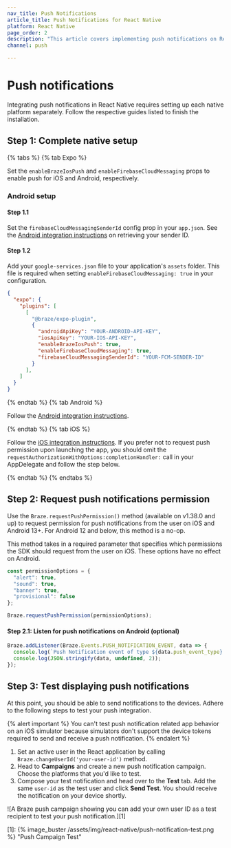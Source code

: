 ```yaml
---
nav_title: Push Notifications
article_title: Push Notifications for React Native
platform: React Native
page_order: 2
description: "This article covers implementing push notifications on React Native."
channel: push

---
```


# Push notifications

Integrating push notifications in React Native requires setting up each native platform separately. Follow the respective guides listed to finish the installation.

## Step 1: Complete native setup

{% tabs %}
{% tab Expo %}

Set the `enableBrazeIosPush` and `enableFirebaseCloudMessaging` props to enable push for iOS and Android, respectively.

### Android setup

#### Step 1.1
Set the `firebaseCloudMessagingSenderId` config prop in your `app.json`. See the [Android integration instructions]({{site.baseurl}}/developer_guide/platform_integration_guides/android/push_notifications/android/integration/standard_integration#step-4-set-your-firebase-credentials) on retrieving your sender ID. 

#### Step 1.2
Add your `google-services.json` file to your application's `assets` folder. This file is required when setting `enableFirebaseCloudMessaging: true` in your configuration.

```json
{
  "expo": {
    "plugins": [
      [
        "@braze/expo-plugin",
        {
          "androidApiKey": "YOUR-ANDROID-API-KEY",
          "iosApiKey": "YOUR-IOS-API-KEY",
          "enableBrazeIosPush": true,
          "enableFirebaseCloudMessaging": true,
          "firebaseCloudMessagingSenderId": "YOUR-FCM-SENDER-ID"
        }
      ],
    ]
  }
}
```

{% endtab %}
{% tab Android %}

Follow the [Android integration instructions]({{site.baseurl}}/developer_guide/platform_integration_guides/android/push_notifications/android/integration/standard_integration/).

{% endtab %}
{% tab iOS %}

Follow the [iOS integration instructions]({{site.baseurl}}/developer_guide/platform_integration_guides/ios/push_notifications/integration/). If you prefer not to request push permission upon launching the app, you should omit the `requestAuthorizationWithOptions:completionHandler:` call in your AppDelegate and follow the step below.

{% endtab %}
{% endtabs %}

## Step 2: Request push notifications permission

Use the `Braze.requestPushPermission()` method (available on v1.38.0 and up) to request permission for push notifications from the user on iOS and Android 13+. For Android 12 and below, this method is a no-op.

This method takes in a required parameter that specifies which permissions the SDK should request from the user on iOS. These options have no effect on Android.

```javascript
const permissionOptions = {
  "alert": true,
  "sound": true,
  "banner": true,
  "provisional": false
};

Braze.requestPushPermission(permissionOptions);
```

#### Step 2.1: Listen for push notifications on Android (optional)

```javascript
Braze.addListener(Braze.Events.PUSH_NOTIFICATION_EVENT, data => {
  console.log(`Push Notification event of type ${data.push_event_type} seen. Title ${data.title}\n and deeplink ${data.deeplink}`);
  console.log(JSON.stringify(data, undefined, 2));
});
```

## Step 3: Test displaying push notifications

At this point, you should be able to send notifications to the devices. Adhere to the following steps to test your push integration.

{% alert important %}
You can't test push notification related app behavior on an iOS simulator because simulators don't support the device tokens required to send and receive a push notification.
{% endalert %}

1. Set an active user in the React application by calling `Braze.changeUserId('your-user-id')` method.
2. Head to **Campaigns** and create a new push notification campaign. Choose the platforms that you'd like to test.
3. Compose your test notification and head over to the **Test** tab. Add the same `user-id` as the test user and click **Send Test**. You should receive the notification on your device shortly.

![A Braze push campaign showing you can add your own user ID as a test recipient to test your push notification.][1]

[1]: {% image_buster /assets/img/react-native/push-notification-test.png %} "Push Campaign Test"
